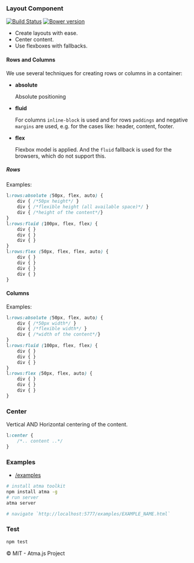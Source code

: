 ### Layout Component
[![Build Status](https://travis-ci.org/atmajs/compo-layout.png?branch=master)](https://travis-ci.org/atmajs/compo-layout)
[![Bower version](https://badge.fury.io/bo/compo-layout.svg)](http://badge.fury.io/bo/compo-layout)


- Create layouts with ease.
- Center content.
- Use flexboxes with fallbacks.


#### Rows and Columns

We use several techniques for creating rows or columns in a container:

- **absolute**
	
	Absolute positioning
	
- **fluid**

	For columns `inline-block` is used and for rows `paddings` and negative `margins` are used, e.g. for the cases like: header, content, footer.
	
- **flex**

	Flexbox model is applied. And the `fluid` fallback is used for the browsers, which do not support this. 


##### Rows 

Examples:

```scss
l:rows:absolute (50px, flex, auto) {
	div { /*50px height*/ }
	div { /*flexible height (all available space)*/ }
	div { /*height of the content*/}
}
l:rows:fluid (100px, flex, flex) {
	div { }
	div { }
	div { }
}
l:rows:flex (50px, flex, flex, auto) {
	div { }
	div { }
	div { }
	div { }
}
```

#### Columns
Examples:

```scss
l:rows:absolute (50px, flex, auto) {
	div { /*50px width*/ }
	div { /*flexible width*/ }
	div { /*width of the content*/}
}
l:rows:fluid (100px, flex, flex) {
	div { }
	div { }
	div { }
}
l:rows:flex (50px, flex, auto) {
	div { }
	div { }
	div { }
}
```

### Center
Vertical AND Horizontal centering of the content. 
```scss
l:center {
	/*.. content ..*/
}
```

### Examples

- [/examples](/examples)

```bash
# install atma toolkit
npm install atma -g
# run server
atma server

# navigate `http://localhost:5777/examples/EXAMPLE_NAME.html`
```

### Test
```bash
npm test
```

:copyright: MIT - Atma.js Project